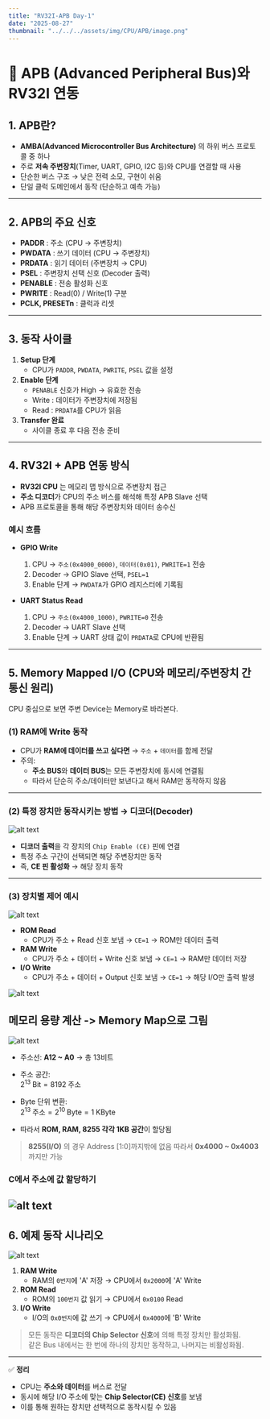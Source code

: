 ```yaml
---
title: "RV32I-APB Day-1"
date: "2025-08-27"
thumbnail: "../../../assets/img/CPU/APB/image.png"
---
```


# 🚌 APB (Advanced Peripheral Bus)와 RV32I 연동

## 1. APB란?
- **AMBA(Advanced Microcontroller Bus Architecture)** 의 하위 버스 프로토콜 중 하나
- 주로 **저속 주변장치**(Timer, UART, GPIO, I2C 등)와 CPU를 연결할 때 사용
- 단순한 버스 구조 → 낮은 전력 소모, 구현이 쉬움
- 단일 클럭 도메인에서 동작 (단순하고 예측 가능)

---

## 2. APB의 주요 신호
- **PADDR** : 주소 (CPU → 주변장치)
- **PWDATA** : 쓰기 데이터 (CPU → 주변장치)
- **PRDATA** : 읽기 데이터 (주변장치 → CPU)
- **PSEL** : 주변장치 선택 신호 (Decoder 출력)
- **PENABLE** : 전송 활성화 신호
- **PWRITE** : Read(0) / Write(1) 구분
- **PCLK, PRESETn** : 클럭과 리셋

---

## 3. 동작 사이클
1. **Setup 단계**
   - CPU가 `PADDR`, `PWDATA`, `PWRITE`, `PSEL` 값을 설정
2. **Enable 단계**
   - `PENABLE` 신호가 High → 유효한 전송
   - Write : 데이터가 주변장치에 저장됨  
   - Read  : `PRDATA`를 CPU가 읽음
3. **Transfer 완료**
   - 사이클 종료 후 다음 전송 준비

---

## 4. RV32I + APB 연동 방식
- **RV32I CPU** 는 메모리 맵 방식으로 주변장치 접근
- **주소 디코더**가 CPU의 주소 버스를 해석해 특정 APB Slave 선택
- APB 프로토콜을 통해 해당 주변장치와 데이터 송수신

### 예시 흐름
- **GPIO Write**
  1. CPU → `주소(0x4000_0000)`, `데이터(0x01)`, `PWRITE=1` 전송
  2. Decoder → GPIO Slave 선택, `PSEL=1`
  3. Enable 단계 → `PWDATA`가 GPIO 레지스터에 기록됨

- **UART Status Read**
  1. CPU → `주소(0x4000_1000)`, `PWRITE=0` 전송
  2. Decoder → UART Slave 선택
  3. Enable 단계 → UART 상태 값이 `PRDATA`로 CPU에 반환됨

---

## 5. Memory Mapped I/O (CPU와 메모리/주변장치 간 통신 원리)
CPU 중심으로 보면 주변 Device는 Memory로 바라본다.

### (1) RAM에 Write 동작
- CPU가 **RAM에 데이터를 쓰고 싶다면** → `주소` + `데이터`를 함께 전달
- 주의:
  - **주소 BUS**와 **데이터 BUS**는 모든 주변장치에 동시에 연결됨
  - 따라서 단순히 주소/데이터만 보낸다고 해서 RAM만 동작하지 않음
---

### (2) 특정 장치만 동작시키는 방법 → **디코더(Decoder)**
![alt text](<../../../assets/img/CPU/APB/스크린샷 2025-08-27 093109.png>)
- **디코더 출력**을 각 장치의 `Chip Enable (CE)` 핀에 연결
- 특정 주소 구간이 선택되면 해당 주변장치만 동작
- 즉, **CE 핀 활성화** → 해당 장치 동작
---

### (3) 장치별 제어 예시
![alt text](<../../../assets/img/CPU/APB/화면 캡처 2025-08-27 094736.png>)
- **ROM Read**
  - CPU가 주소 + Read 신호 보냄 → `CE=1` → ROM만 데이터 출력
- **RAM Write**
  - CPU가 주소 + 데이터 + Write 신호 보냄 → `CE=1` → RAM만 데이터 저장
- **I/O Write**
  - CPU가 주소 + 데이터 + Output 신호 보냄 → `CE=1` → 해당 I/O만 출력 발생
  
![alt text](<../../../assets/img/CPU/APB/스크린샷 2025-08-27 103550.png>)

## 메모리 용량 계산 -> Memory Map으로 그림

![alt text](<../../../assets/img/CPU/APB/화면 캡처 2025-08-27 103715.png>)

- 주소선: **A12 ~ A0** → 총 13비트
- 주소 공간:  
  $2^{13} \; \text{Bit} = 8192 \; \text{주소}$  

- Byte 단위 변환:  
  $2^{13} \; \text{주소} = 2^{10} \; \text{Byte} = 1 \; \text{KByte}$  

- 따라서 **ROM, RAM, 8255 각각 1KB 공간**이 할당됨

> **8255(I/O)** 의 경우 Address [1:0]까지밖에 없음 
따라서 **0x4000 ~ 0x4003** 까지만 가능

### C에서 주소에 값 할당하기
![alt text](<../../../assets/img/CPU/APB/스크린샷 2025-08-27 105126.png>)
---

## 6. 예제 동작 시나리오
![alt text](<../../../assets/img/CPU/APB/스크린샷 2025-08-27 093556.png>)
1. **RAM Write**  
   - RAM의 `0번지`에 'A' 저장 → CPU에서 `0x2000`에 'A' Write
2. **ROM Read**  
   - ROM의 `100번지` 값 읽기 → CPU에서 `0x0100` Read
3. **I/O Write**  
   - I/O의 `0x0번지`에 값 쓰기 → CPU에서 `0x4000`에 'B' Write

> 모든 동작은 **디코더의 Chip Selector 신호**에 의해 특정 장치만 활성화됨.  
> 같은 Bus 내에서는 한 번에 하나의 장치만 동작하고, 나머지는 비활성화됨.

---

✅ **정리**  
- CPU는 **주소와 데이터**를 버스로 전달  
- 동시에 해당 I/O 주소에 맞는 **Chip Selector(CE) 신호**를 보냄  
- 이를 통해 원하는 장치만 선택적으로 동작시킬 수 있음
